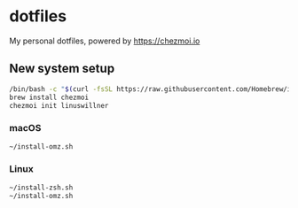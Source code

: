 # dotfiles

My personal dotfiles, powered by https://chezmoi.io

## New system setup

```bash
/bin/bash -c "$(curl -fsSL https://raw.githubusercontent.com/Homebrew/install/HEAD/install.sh)"
brew install chezmoi
chezmoi init linuswillner
```

### macOS

```bash
~/install-omz.sh
```

### Linux

```bash
~/install-zsh.sh
~/install-omz.sh
```
